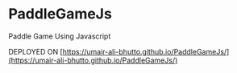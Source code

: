 # PaddleGameJs
Paddle Game Using Javascript

DEPLOYED ON [https://umair-ali-bhutto.github.io/PaddleGameJs/](https://umair-ali-bhutto.github.io/PaddleGameJs/)
